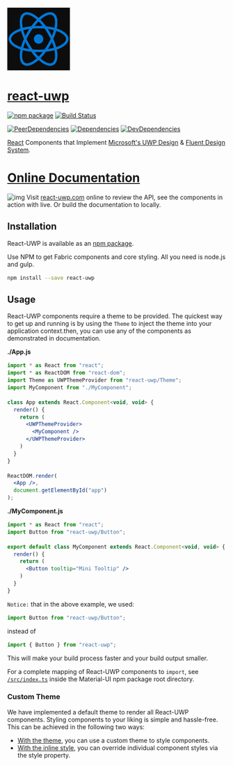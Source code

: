 ![img](https://github.com/myxvisual/react-uwp/blob/master/docs/public/static/images/icons/icon-144x144.png)

# [react-uwp](https://www.react-uwp.com/)

[![npm package](https://img.shields.io/npm/v/react-uwp.svg?style=flat-square)](https://www.npmjs.org/package/react-uwp)
[![Build Status](https://travis-ci.org/myxvisual/react-uwp.svg?branch=master)](https://travis-ci.org/myxvisual/react-uwp)

[![PeerDependencies](https://img.shields.io/david/peer/myxvisual/react-uwp.svg?style=flat-square)](https://david-dm.org/myxvisual/react-uwp#info=peerDependencies&view=list)
[![Dependencies](https://img.shields.io/david/myxvisual/react-uwp.svg?style=flat-square)](https://david-dm.org/myxvisual/react-uwp)
[![DevDependencies](https://img.shields.io/david/dev/myxvisual/react-uwp.svg?style=flat-square)](https://david-dm.org/myxvisual/react-uwp#info=devDependencies&view=list)

[React](https://facebook.github.io/react/) Components that Implement [Microsoft's UWP Design](https://developer.microsoft.com/en-us/windows/apps/design) & [Fluent Design System](http://fluent.microsoft.com/).

# [Online Documentation](https://www.react-uwp.com/)
![img](https://github.com/myxvisual/react-uwp/blob/master/images/doc-site.JPG)
Visit [react-uwp.com](https://www.react-uwp.com/) online to review the API, see the components in action with live.
Or build the documentation to locally.

## Installation
React-UWP is available as an [npm package](https://www.npmjs.org/package/react-uwp).

Use NPM to get Fabric components and core styling. All you need is node.js and gulp.

``` bash
npm install --save react-uwp
```

## Usage
React-UWP components require a theme to be provided.
The quickest way to get up and running is by using the `Theme` to inject the theme into your application context.then, you can use any of the components as demonstrated in documentation.


**./App.js**
```jsx
import * as React from "react";
import * as ReactDOM from "react-dom";
import Theme as UWPThemeProvider from "react-uwp/Theme";
import MyComponent from "./MyComponent";

class App extends React.Component<void, void> {
  render() {
    return (
      <UWPThemeProvider>
        <MyComponent />
      </UWPThemeProvider>
    )
  }
}

ReactDOM.render(
  <App />,
  document.getElementById("app")
);
```

**./MyComponent.js**
```jsx
import * as React from "react";
import Button from "react-uwp/Button";

export default class MyComponent extends React.Component<void, void> {
  render() {
    return (
      <Button tooltip="Mini Tooltip" />
    )
  }
}
```
`Notice:` that in the above example, we used:
```jsx
import Button from "react-uwp/Button";
```

instead of
```jsx
import { Button } from "react-uwp";
```

This will make your build process faster and your build output smaller.

For a complete mapping of React-UWP components to `import`,
see [`/src/index.ts`](https://github.com/myxvisual/react-uwp/blob/master/src/index.ts) inside the Material-UI npm package root directory.

### Custom Theme

We have implemented a default theme to render all React-UWP components.
Styling components to your liking is simple and hassle-free.
This can be achieved in the following two ways:
- [With the theme](https://www.react-uwp.com/styles/styling-components/custom-theme), you can use a custom theme to style components.
- [With the inline style](https://www.react-uwp.com/styles/styling-components/use-inlinestyle-replace-the-default-style), you can override individual
component styles via the style property.

